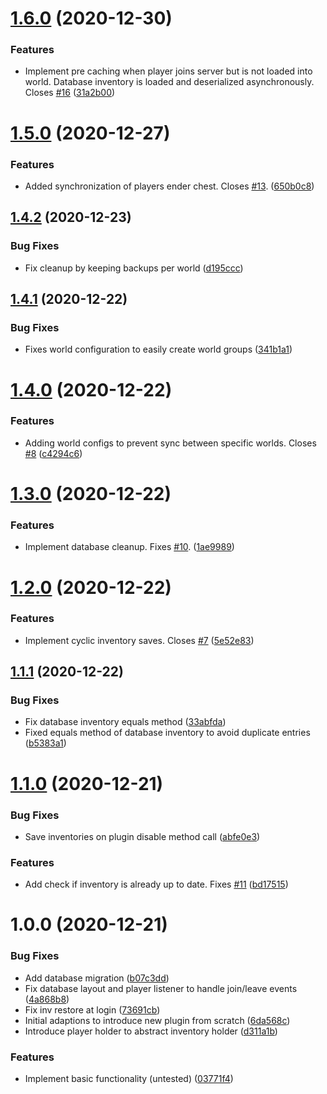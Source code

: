 # [1.6.0](https://github.com/raidcraft/rcinventory/compare/v1.5.0...v1.6.0) (2020-12-30)


### Features

* Implement pre caching when player joins server but is not loaded into world. Database inventory is loaded and deserialized asynchronously. Closes [#16](https://github.com/raidcraft/rcinventory/issues/16) ([31a2b00](https://github.com/raidcraft/rcinventory/commit/31a2b008f72a63a555d8b8a82306aa6eccf9ca57))

# [1.5.0](https://github.com/raidcraft/rcinventory/compare/v1.4.2...v1.5.0) (2020-12-27)


### Features

* Added synchronization of players ender chest. Closes [#13](https://github.com/raidcraft/rcinventory/issues/13). ([650b0c8](https://github.com/raidcraft/rcinventory/commit/650b0c85b5894b9b9df4bb812c74d55feb5cf6b9))

## [1.4.2](https://github.com/raidcraft/rcinventory/compare/v1.4.1...v1.4.2) (2020-12-23)


### Bug Fixes

* Fix cleanup by keeping backups per world ([d195ccc](https://github.com/raidcraft/rcinventory/commit/d195ccc3e5a03bcda1b9d8a95e570b88c18aad06))

## [1.4.1](https://github.com/raidcraft/rcinventory/compare/v1.4.0...v1.4.1) (2020-12-22)


### Bug Fixes

* Fixes world configuration to easily create world groups ([341b1a1](https://github.com/raidcraft/rcinventory/commit/341b1a192a9e0f783bab56f15cc9584ced19636a))

# [1.4.0](https://github.com/raidcraft/rcinventory/compare/v1.3.0...v1.4.0) (2020-12-22)


### Features

* Adding world configs to prevent sync between specific worlds. Closes [#8](https://github.com/raidcraft/rcinventory/issues/8) ([c4294c6](https://github.com/raidcraft/rcinventory/commit/c4294c6f6aebed0c44ca91d3ba19e46ebd779f50))

# [1.3.0](https://github.com/raidcraft/rcinventory/compare/v1.2.0...v1.3.0) (2020-12-22)


### Features

* Implement database cleanup. Fixes [#10](https://github.com/raidcraft/rcinventory/issues/10). ([1ae9989](https://github.com/raidcraft/rcinventory/commit/1ae99896e811fab8f79a82b3d68c583d926df911))

# [1.2.0](https://github.com/raidcraft/rcinventory/compare/v1.1.1...v1.2.0) (2020-12-22)


### Features

* Implement cyclic inventory saves. Closes [#7](https://github.com/raidcraft/rcinventory/issues/7) ([5e52e83](https://github.com/raidcraft/rcinventory/commit/5e52e83ac5661b36ce70b0fbae607a75dfabf38b))

## [1.1.1](https://github.com/raidcraft/rcinventory/compare/v1.1.0...v1.1.1) (2020-12-22)


### Bug Fixes

* Fix database inventory equals method ([33abfda](https://github.com/raidcraft/rcinventory/commit/33abfda71ecc7ac98d5c05202021597238175f5b))
* Fixed equals method of database inventory to avoid duplicate entries ([b5383a1](https://github.com/raidcraft/rcinventory/commit/b5383a1f168615e1a1ab8b556f610cecda94112d))

# [1.1.0](https://github.com/raidcraft/rcinventory/compare/v1.0.0...v1.1.0) (2020-12-21)


### Bug Fixes

* Save inventories on plugin disable method call ([abfe0e3](https://github.com/raidcraft/rcinventory/commit/abfe0e34dc15c44d9e7ef93837e2668e6828cc55))


### Features

* Add check if inventory is already up to date. Fixes [#11](https://github.com/raidcraft/rcinventory/issues/11) ([bd17515](https://github.com/raidcraft/rcinventory/commit/bd175152b570e3011dd6145d7720050c0d966606))

# 1.0.0 (2020-12-21)


### Bug Fixes

* Add database migration ([b07c3dd](https://github.com/raidcraft/rcinventory/commit/b07c3dd18461dab024e155b25d17242b071c7d5f))
* Fix database layout and player listener to handle join/leave events ([4a868b8](https://github.com/raidcraft/rcinventory/commit/4a868b8d0715481af15386ee206432f4e8b0749c))
* Fix inv restore at login ([73691cb](https://github.com/raidcraft/rcinventory/commit/73691cb1b042e9a06afee3eadbd1f2f91af83c38))
* Initial adaptions to introduce new plugin from scratch ([6da568c](https://github.com/raidcraft/rcinventory/commit/6da568ce967f6e1118fcdbe6fd02653e19e70d0f))
* Introduce player holder to abstract inventory holder ([d311a1b](https://github.com/raidcraft/rcinventory/commit/d311a1ba23aafea5a0c9c111d96befd7373ca447))


### Features

* Implement basic functionality (untested) ([03771f4](https://github.com/raidcraft/rcinventory/commit/03771f45c1526452d61e91953f0cec7b4f625d2d))
